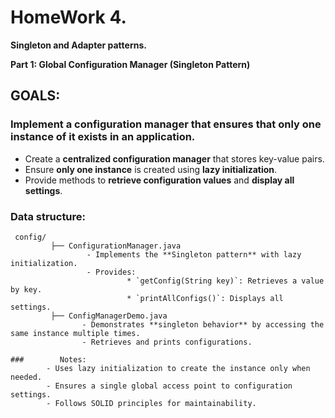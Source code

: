 #  HomeWork 4. 
**Singleton and Adapter patterns.** 

**Part 1: Global Configuration Manager (Singleton Pattern)**
## GOALS:

### Implement a configuration manager that ensures that only one instance of it exists in an application.
- Create a **centralized configuration manager** that stores key-value pairs.  
- Ensure **only one instance** is created using **lazy initialization**.  
- Provide methods to **retrieve configuration values** and **display all settings**.
### Data structure:
```plaintext
 config/
         ├── ConfigurationManager.java
                 - Implements the **Singleton pattern** with lazy initialization.  
                 - Provides:
                          * `getConfig(String key)`: Retrieves a value by key.  
                          * `printAllConfigs()`: Displays all settings.  
         ├── ConfigManagerDemo.java
                - Demonstrates **singleton behavior** by accessing the same instance multiple times.  
                - Retrieves and prints configurations.
```
```plaintext
###        Notes:
        - Uses lazy initialization to create the instance only when needed.
        - Ensures a single global access point to configuration settings.
        - Follows SOLID principles for maintainability.
```
